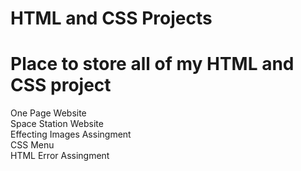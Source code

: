 # HTML and CSS Projects
<h1> Place to store all of my HTML and CSS project </h1>
<p>
  <div>One Page Website</div>
  <div>Space Station Website</div>
  <div>Effecting Images Assingment</div>
  <div>CSS Menu</div>
  <div>HTML Error Assingment</div>
</p>

